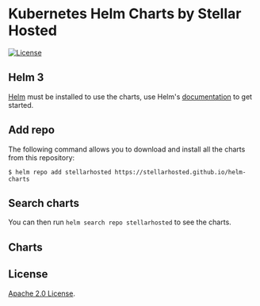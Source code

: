 # Kubernetes Helm Charts by Stellar Hosted

[![License](https://img.shields.io/badge/License-Apache%202.0-blue.svg)](https://opensource.org/licenses/Apache-2.0)

## Helm 3

[Helm](https://helm.sh) must be installed to use the charts, use Helm's [documentation](https://helm.sh/docs/) to get started.

## Add repo
The following command allows you to download and install all the charts from this repository:

```console
$ helm repo add stellarhosted https://stellarhosted.github.io/helm-charts
```

## Search charts

You can then run `helm search repo stellarhosted` to see the charts.

## Charts

## License

[Apache 2.0 License](./LICENSE).